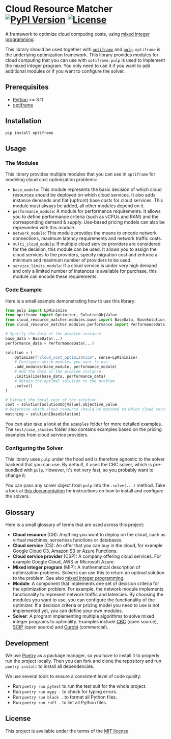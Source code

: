 # Cloud Resource Matcher [![PyPI Version](https://img.shields.io/pypi/v/cloud_resource_matcher)](https://pypi.org/project/cloud_resource_matcher/) [![License](https://img.shields.io/github/license/TimJentzsch/cloud_resource_matcher)](./LICENSE)

A framework to optimize cloud computing costs, using [mixed integer programming](https://en.wikipedia.org/wiki/Integer_programming).

This library should be used together with [`optiframe`](https://github.com/TimJentzsch/optiframe) and [`pulp`](https://github.com/coin-or/pulp).
`optiframe` is the underlying optimization framework. This library provides modules for cloud computing that you can use with `optiframe`.
`pulp` is used to implement the mixed integer program. You only need to use it if you want to add additional modules or if you want to configure the solver.

## Prerequisites

- [Python](https://www.python.org/downloads/) >= 3.11
- [optiframe](https://github.com/TimJentzsch/optiframe)

## Installation

```cli
pip install optiframe
```

## Usage

### The Modules

This library provides multiple modules that you can use in `optiframe` for modeling cloud cost optimization problems:

- `base_module`: This module represents the basic decision of which cloud resources should be deployed on which cloud services.
    It also adds instance demands and flat (upfront) base costs for cloud services.
    This module must always be added, all other modules depend on it.
- `performance_module`: A module for performance requirements.
    It allows you to define performance criteria (such as vCPUs and RAM) and the corresponding demand & supply.
    Use-based pricing models can also be represented with this module.
- `network_module`: This module provides the means to encode network connections, maximum latency requirements and network traffic costs.
- `multi_cloud_module`: If multiple cloud service providers are considered for the decision, this module can be used.
    It allows you to assign the cloud services to the providers, specify migration cost and enforce a minimum and maximum number of providers to be used.
- `service_limits_module`: If a cloud service is under very high demand and only a limited number of instances is available for purchase, this module can encode these requirements.

### Code Example

Here is a small example demonstrating how to use this library:

```py
from pulp import LpMinimize
from optiframe import Optimizer, SolutionObjValue
from cloud_resource_matcher.modules.base import BaseData, BaseSolution, base_module
from cloud_resource_matcher.modules.performance import PerformanceData, performance_module

# Specify the data of the problem instance
base_data = BaseData(...)
performance_data = PerformanceData(...)

solution = (
    Optimizer("cloud_cost_optimization", sense=LpMinimize)
    # Configure which modules you want to use
    .add_modules(base_module, performance_module)
    # Add the data of the problem instance
    .initialize(base_data, performance_data)
    # Obtain the optimal solution to the problem
    .solve()
)

# Extract the total cost of the solution
cost = solution[SolutionObjValue].objective_value
# Determine which cloud resource should be matched to which cloud service
matching = solution[BaseSolution]
```

You can also take a look at the `examples` folder for more detailed examples.
The `test/case_studies` folder also contains examples based on the pricing examples from cloud service providers.

### Configuring the Solver

This library uses `pulp` under the hood and is therefore agnostic to the solver backend that you can use.
By default, it uses the CBC solver, which is pre-bundled with `pulp`.
However, it's not very fast, so you probably want to change it.

You can pass any solver object from `pulp` into the `.solve(...)` method.
Take a look at [this documentation](https://coin-or.github.io/pulp/guides/how_to_configure_solvers.html) for instructions on how to install and configure the solvers.

## Glossary

Here is a small glossary of terms that are used across this project:

- **Cloud resource** (CR): Anything you want to deploy on the cloud, such as virtual machines, serverless functions or databases.
- **Cloud service** (CS): An offer that you can buy in the cloud, for example Google Cloud C3, Amazon S3 or Azure Functions.
- **Cloud service provider** (CSP): A company offering cloud services. For example Google Cloud, AWS or Microsoft Azure.
- **Mixed integer program** (MIP): A mathematical description of optimization problems.
    Solvers can use this to return an optimal solution to the problem.
    See also [mixed integer programming](https://en.wikipedia.org/wiki/Integer_programming).
- **Module**: A component that implements one set of decision criteria for the optimization problem.
    For example, the network module implements functionality to represent network traffic and latencies.
    By choosing the modules you want to use, you can configure the functionality of the optimizer.
    If a decision criteria or pricing model you need to use is not implemented yet, you can define your own modules.
- **Solver**: A program implementing multiple algorithms to solve mixed integer programs to optimality.
    Examples include [CBC](https://github.com/coin-or/Cbc) (open source), [SCIP](https://www.scipopt.org/) (open source) and [Gurobi](https://www.gurobi.com/solutions/gurobi-optimizer/) (commercial).

## Development

We use [Poetry](https://python-poetry.org/docs/#installation) as a package manager, so you have to install it to properly run the project locally.
Then you can fork and clone the repository and run `poetry install` to install all dependencies.

We use several tools to ensure a consistent level of code quality:

- Run `poetry run pytest` to run the test suit for the whole project.
- Run `poetry run mypy .` to check for typing errors.
- Run `poetry run black .` to format all Python files.
- Run `poetry run ruff .` to lint all Python files.

## License

This project is available under the terms of the [MIT license](./LICENSE)

